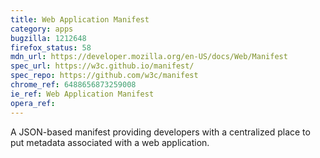 ```yaml
---
title: Web Application Manifest
category: apps
bugzilla: 1212648
firefox_status: 58
mdn_url: https://developer.mozilla.org/en-US/docs/Web/Manifest
spec_url: https://w3c.github.io/manifest/
spec_repo: https://github.com/w3c/manifest
chrome_ref: 6488656873259008
ie_ref: Web Application Manifest
opera_ref:
---
```


A JSON-based manifest providing developers with a centralized place to put metadata associated with a web application.

